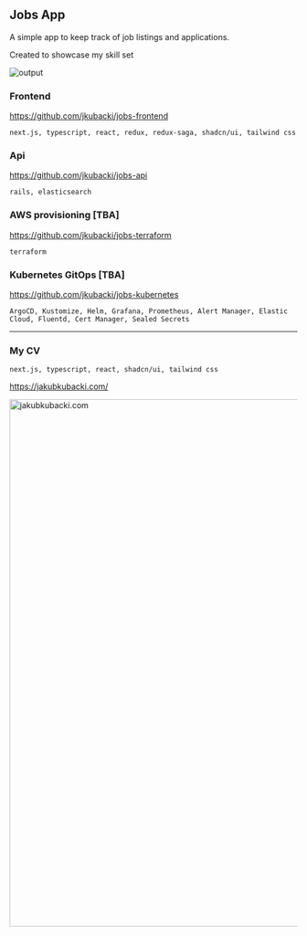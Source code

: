 ## Jobs App

A simple app to keep track of job listings and applications.

Created to showcase my skill set

![output](https://github.com/jkubacki/jobs/assets/1104186/67827e74-db84-472d-aef1-efa86d02052d)


### Frontend

https://github.com/jkubacki/jobs-frontend

`next.js, typescript, react, redux, redux-saga, shadcn/ui, tailwind css`

### Api

https://github.com/jkubacki/jobs-api

`rails, elasticsearch`

### AWS provisioning [TBA]

https://github.com/jkubacki/jobs-terraform

`terraform`

### Kubernetes GitOps [TBA]

https://github.com/jkubacki/jobs-kubernetes

`ArgoCD, Kustomize, Helm, Grafana, Prometheus, Alert Manager, Elastic Cloud, Fluentd, Cert Manager, Sealed Secrets`

---

### My CV

`next.js, typescript, react, shadcn/ui, tailwind css`

https://jakubkubacki.com/

<img width="924" alt="jakubkubacki.com" src="https://github.com/jkubacki/jobs/assets/1104186/4470170a-7d3f-414d-9c8a-1ac4638c275a">

